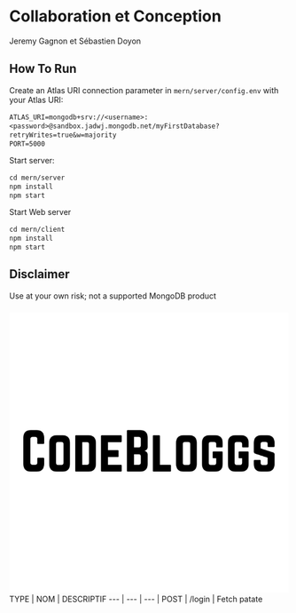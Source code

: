 # Collaboration et Conception
 Jeremy Gagnon et Sébastien Doyon
## How To Run
Create an Atlas URI connection parameter in `mern/server/config.env` with your Atlas URI:
```
ATLAS_URI=mongodb+srv://<username>:<password>@sandbox.jadwj.mongodb.net/myFirstDatabase?retryWrites=true&w=majority
PORT=5000
```

Start server:
```
cd mern/server
npm install
npm start
```

Start Web server
```
cd mern/client
npm install
npm start
```

## Disclaimer

Use at your own risk; not a supported MongoDB product

### 
![Logo](./mern/client/public/CodeBloggs.png)
TYPE | NOM | DESCRIPTIF
--- | --- | --- |
POST | /login | Fetch
patate